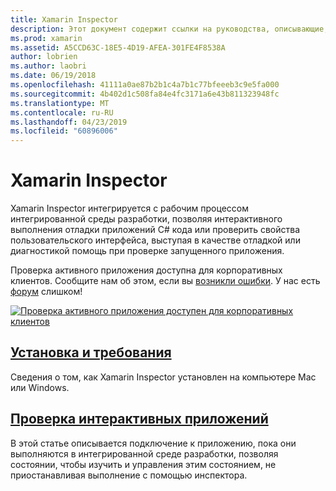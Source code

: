 ```yaml
---
title: Xamarin Inspector
description: Этот документ содержит ссылки на руководства, описывающие, как установить и использовать Xamarin Inspector, просматривать и отлаживать приложения.
ms.prod: xamarin
ms.assetid: A5CCD63C-18E5-4D19-AFEA-301FE4F8538A
author: lobrien
ms.author: laobri
ms.date: 06/19/2018
ms.openlocfilehash: 41111a0ae87b2b1c4a7b1c77bfeeeb3c9e5fa000
ms.sourcegitcommit: 4b402d1c508fa84e4fc3171a6e43b811323948fc
ms.translationtype: MT
ms.contentlocale: ru-RU
ms.lasthandoff: 04/23/2019
ms.locfileid: "60896006"
---
```

# <a name="xamarin-inspector"></a>Xamarin Inspector

Xamarin Inspector интегрируется с рабочим процессом интегрированной среды разработки, позволяя интерактивного выполнения отладки приложений C# кода или проверить свойства пользовательского интерфейса, выступая в качестве отладкой или диагностикой помощь при проверке запущенного приложения.

Проверка активного приложения доступна для корпоративных клиентов. Сообщите нам об этом, если вы [возникли ошибки](~/tools/inspector/install.md#reporting-bugs). У нас есть [форум](https://forums.xamarin.com/categories/inspector) слишком!

[![](images/interactive-1.0.0-bike-inspect-3d-small.png "Проверка активного приложения доступен для корпоративных клиентов")](images/interactive-1.0.0-bike-inspect-3d.png#lightbox)

## <a name="installation-and-requirementstoolsinspectorinstallmd"></a>[Установка и требования](~/tools/inspector/install.md)

Сведения о том, как Xamarin Inspector установлен на компьютере Mac или Windows.

## <a name="inspecting-live-applicationstoolsinspectorinspectmd"></a>[Проверка интерактивных приложений](~/tools/inspector/inspect.md)

В этой статье описывается подключение к приложению, пока они выполняются в интегрированной среде разработки, позволяя состоянии, чтобы изучить и управления этим состоянием, не приостанавливая выполнение с помощью инспектора.


